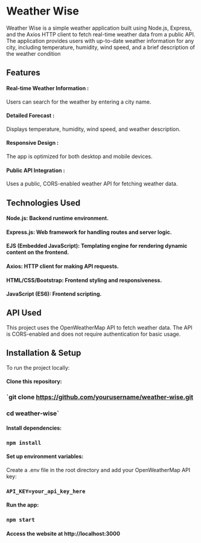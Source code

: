 # Weather Wise

Weather Wise is a simple weather application built using Node.js, Express, and the Axios HTTP client to fetch real-time weather data from a public API. The application provides users with up-to-date weather information for any city, including temperature, humidity, wind speed, and a brief description of the weather condition

## Features

#### Real-time Weather Information :
 Users can search for the weather by entering a city name.
 
#### Detailed Forecast :
Displays temperature, humidity, wind speed, and weather description.

#### Responsive Design : 
The app is optimized for both desktop and mobile devices.

#### Public API Integration :
 Uses a public, CORS-enabled weather API for fetching weather data.

 ## Technologies Used
#### Node.js: Backend runtime environment.

#### Express.js:  Web framework for handling routes and server logic.

#### EJS (Embedded JavaScript): Templating engine for rendering dynamic content on the frontend.

#### Axios: HTTP client for making API requests.

#### HTML/CSS/Bootstrap: Frontend styling and responsiveness.

#### JavaScript (ES6): Frontend scripting.

## API Used
This project uses the OpenWeatherMap API to fetch weather data. The API is CORS-enabled and does not require authentication for basic usage.

## Installation & Setup
To run the project locally:

#### Clone this repository:

### `git clone https://github.com/yourusername/weather-wise.git
### cd weather-wise`   

#### Install dependencies:
### `npm install`

#### Set up environment variables:
Create a .env file in the root directory and add your OpenWeatherMap API key:
### `API_KEY=your_api_key_here`

#### Run the app:
### `npm start`

#### Access the website at http://localhost:3000

